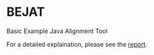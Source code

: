 # BEJAT
Basic Example Java Alignment Tool

For a detailed explaination, please see the [report](BEJAT_Report.pdf).
